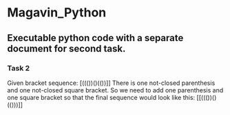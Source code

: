 # Magavin_Python
Executable python code with a separate document for second task.
----------------------------------------------------------------------------------------------------
### Task 2
Given bracket sequence: [((())()(())]]
There is one not-closed parenthesis and one not-closed square bracket. So we need to add one parenthesis and one square bracket so that the final sequence would look like this: [[((())()(()))]]

